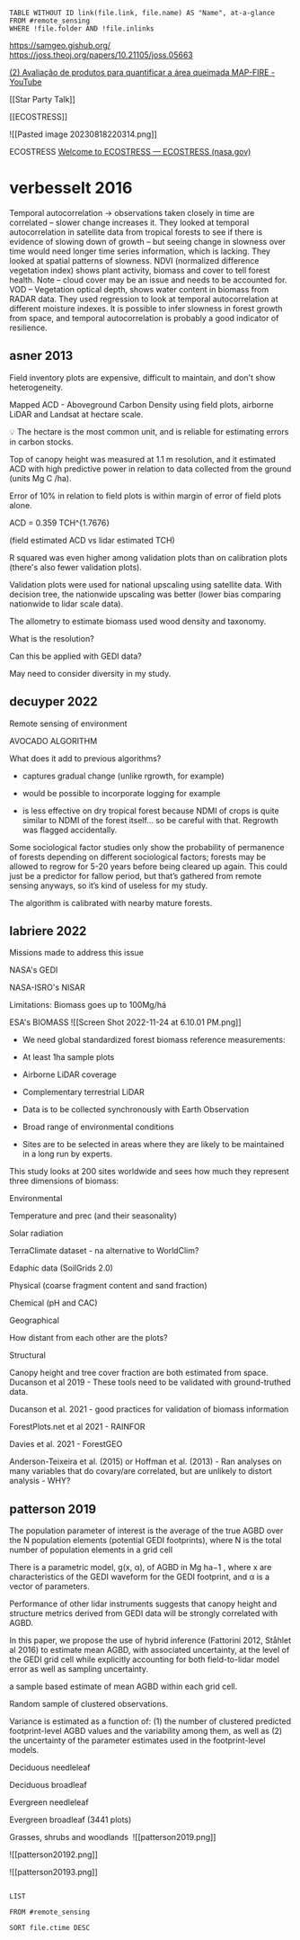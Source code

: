 
```dataview
TABLE WITHOUT ID link(file.link, file.name) AS "Name", at-a-glance 
FROM #remote_sensing
WHERE !file.folder AND !file.inlinks
```


https://samgeo.gishub.org/
https://joss.theoj.org/papers/10.21105/joss.05663


[(2) Avaliação de produtos para quantificar a área queimada MAP-FIRE - YouTube](https://www.youtube.com/watch?v=mcl2zSUTnAg)

[[Star Party Talk]]





[[ECOSTRESS]]

![[Pasted image 20230818220314.png]]



ECOSTRESS
[Welcome to ECOSTRESS — ECOSTRESS (nasa.gov)](https://ecostress.jpl.nasa.gov/)


# verbesselt 2016
Temporal autocorrelation -> observations taken closely in time are correlated – slower change increases it. They looked at temporal autocorrelation in satellite data from tropical forests to see if there is evidence of slowing down of growth – but seeing change in slowness over time would need longer time series information, which is lacking. They looked at spatial patterns of slowness. NDVI (normalized difference vegetation index) shows plant activity, biomass and cover to tell forest health. Note – cloud cover may be an issue and needs to be accounted for. VOD – Vegetation optical depth, shows water content in biomass from RADAR data. They used regression to look at temporal autocorrelation at different moisture indexes. It is possible to infer slowness in forest growth from space, and temporal autocorrelation is probably a good indicator of resilience.
## asner 2013
Field inventory plots are expensive, difficult to maintain, and don't show heterogeneity. 

Mapped ACD - Aboveground Carbon Density using field plots, airborne LiDAR and Landsat at hectare scale. 

💡 The hectare is the most common unit, and is reliable for estimating errors in carbon stocks. 

Top of canopy height was measured at 1.1 m resolution, and it estimated ACD with high predictive power in relation to data collected from the ground (units Mg C /ha). 

Error of 10% in relation to field plots is within margin of error of field plots alone. 

ACD = 0.359 TCH^{1.7676} 

(field estimated ACD vs lidar estimated TCH) 

R squared was even higher among validation plots than on calibration plots (there's also fewer validation plots). 

Validation plots were used for national upscaling using satellite data. With decision tree, the nationwide upscaling was better (lower bias comparing nationwide to lidar scale data). 

The allometry to estimate biomass used wood density and taxonomy. 

What is the resolution? 

Can this be applied with GEDI data? 

May need to consider diversity in my study.
## decuyper 2022
Remote sensing of environment 

AVOCADO ALGORITHM 

What does it add to previous algorithms? 

- captures gradual change (unlike rgrowth, for example) 

- would be possible to incorporate logging for example 

- is less effective on dry tropical forest because NDMI of crops is quite similar to NDMI of the forest itself... so be careful with that. Regrowth was flagged accidentally. 

Some sociological factor studies only show the probability of permanence of forests depending on different sociological factors; forests may be allowed to regrow for 5-20 years before being cleared up again. This could just be a predictor for fallow period, but that’s gathered from remote sensing anyways, so it’s kind of useless for my study. 

The algorithm is calibrated with nearby mature forests.
## labriere 2022
Missions made to address this issue

NASA's GEDI

NASA-ISRO's NISAR

Limitations: Biomass goes up to 100Mg/há

ESA's BIOMASS
![[Screen Shot 2022-11-24 at 6.10.01 PM.png]]
- We need global standardized forest biomass reference measurements:

- At least 1ha sample plots
- Airborne LiDAR coverage
- Complementary terrestrial LiDAR

- Data is to be collected synchronously with Earth Observation
- Broad range of environmental conditions
- Sites are to be selected in areas where they are likely to be maintained in a long run by experts.

This study looks at 200 sites worldwide and sees how much they represent three dimensions of biomass:

Environmental

Temperature and prec (and their seasonality)

Solar radiation

TerraClimate dataset - na alternative to WorldClim?

Edaphic data (SoilGrids 2.0)

Physical (coarse fragment content and sand fraction)

Chemical (pH and CAC)

Geographical

How distant from each other are the plots?

Structural

Canopy height and tree cover fraction are both estimated from space.
Ducanson et al 2019 - These tools need to be validated with ground-truthed data.

Ducanson et al. 2021 - good practices for validation of biomass information

ForestPlots.net et al 2021 - RAINFOR

Davies et al. 2021 - ForestGEO

Anderson-Teixeira et al. (2015) or Hoffman et al. (2013) - Ran analyses on many variables that do covary/are correlated, but are unlikely to distort analysis - WHY?
## patterson 2019

The population parameter of interest is the average of the true AGBD over the N population elements (potential GEDI footprints), where N is the total number of population elements in a grid cell 

There is a parametric model, g(x, α), of AGBD in Mg ha−1 , where x are characteristics of the GEDI waveform for the GEDI footprint, and α is a vector of parameters. 

Performance of other lidar instruments suggests that canopy height and structure metrics derived from GEDI data will be strongly correlated with AGBD. 

In this paper, we propose the use of hybrid inference (Fattorini 2012, Ståhlet al 2016) to estimate mean AGBD, with associated uncertainty, at the level of the GEDI grid cell while explicitly accounting for both field-to-lidar model error as well as sampling uncertainty. 

a sample based estimate of mean AGBD within each grid cell. 

Random sample of clustered observations. 

Variance is estimated as a function of: (1) the number of clustered predicted footprint-level AGBD values and the variability among them, as well as (2) the uncertainty of the parameter estimates used in the footprint-level models. 

Deciduous needleleaf 

Deciduous broadleaf 

Evergreen needleleaf

Evergreen broadleaf (3441 plots) 

Grasses, shrubs and woodlands 
![[patterson2019.png]]

![[patterson20192.png]]

![[patterson20193.png]]


```dataview

LIST

FROM #remote_sensing

SORT file.ctime DESC

```